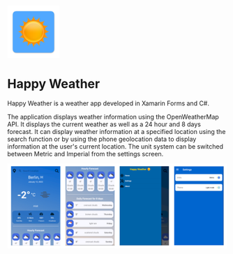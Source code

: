 
  <img src="https://github.com/KDev5/XamarinWeatherApp/blob/master/Screenshots/ic_launcher-web.png" width="120px">

# Happy Weather

Happy Weather is a weather app developed in Xamarin Forms and C#. 

The application displays weather information using the OpenWeatherMap API. It displays the current weather as well as a 24 hour and 8 days forecast. 
It can display weather information at a specified location using the search function or by using the phone geolocation data to display information at the user's current location. The unit system can be switched between Metric and Imperial from the settings screen. 

<img src="https://github.com/KDev5/XamarinWeatherApp/blob/master/Screenshots/happyweather.png" width="1920px">
